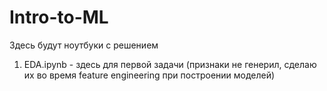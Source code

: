 # Intro-to-ML
Здесь будут ноутбуки с решением
1) EDA.ipynb - здесь для первой задачи (признаки не генерил, сделаю их во время feature engineering при построении моделей)
